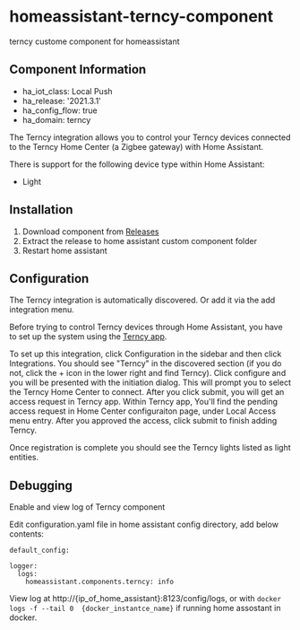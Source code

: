 # homeassistant-terncy-component
terncy custome component for homeassistant

## Component Information

- ha_iot_class: Local Push
- ha_release: '2021.3.1'
- ha_config_flow: true
- ha_domain: terncy

The Terncy integration allows you to control your Terncy devices connected to the Terncy Home Center (a Zigbee gateway) with Home Assistant.

There is support for the following device type within Home Assistant:

- Light

## Installation

1. Download component from [Releases](https://github.com/rxwen/homeassistant-terncy-component/releases)
1. Extract the release to home assistant custom component folder
1. Restart home assistant


## Configuration

The Terncy integration is automatically discovered. Or add it via the add integration menu.

Before trying to control Terncy devices through Home Assistant, you have to set up the system using the [Terncy app](https://www.terncy.com/app/).

To set up this integration, click Configuration in the sidebar and then click Integrations. You should see "Terncy" in the discovered section (if you do not, click the + icon in the lower right and find Terncy). Click configure and you will be presented with the initiation dialog. This will prompt you to select the Terncy Home Center to connect. After you click submit, you will get an access request in Terncy app. Within Terncy app, You'll find the pending access request in Home Center configuraiton page, under Local Access menu entry. After you approved the access, click submit to finish adding Terncy.

Once registration is complete you should see the Terncy lights listed as light entities.

## Debugging

Enable and view log of Terncy component

Edit configuration.yaml file in home assistant config directory, add below contents:

```
default_config:

logger:
  logs:
    homeassistant.components.terncy: info

```

View log at http://{ip_of_home_assistant}:8123/config/logs, or with  `docker logs -f --tail 0  {docker_instantce_name}` if running home assostant in docker.
